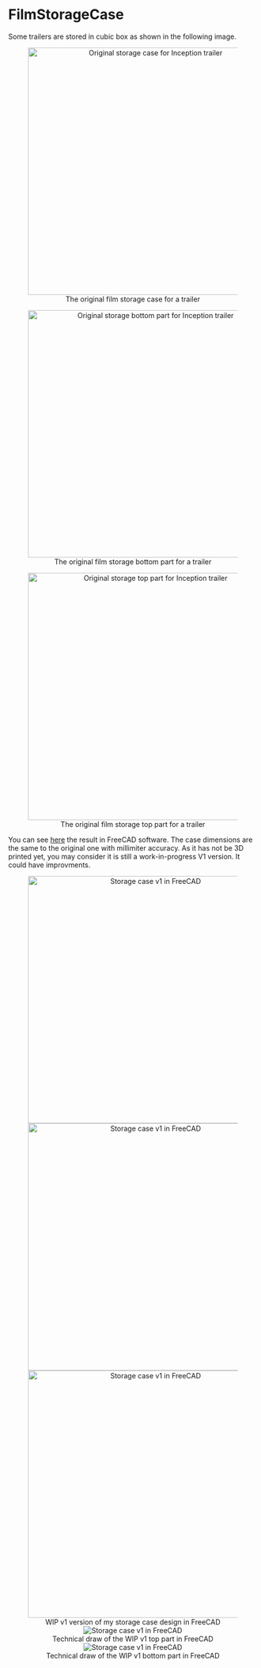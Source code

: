 # FilmStorageCase
Some trailers are stored in cubic box as shown in the following image.
<figure align="center">
    <img src="../images/FilmStorageCase/original_film_storage_case.jpg" alt="Original storage case for Inception trailer" width="500">
    <figcaption>The original film storage case for a trailer</figcaption>
</figure>

<figure align="center">
    <img src="../images/FilmStorageCase/original_film_storage_bottom_case.jpg" alt="Original storage bottom part for Inception trailer" width="500">
    <figcaption>The original film storage bottom part for a trailer</figcaption>
</figure>

<figure align="center">
    <img src="../images/FilmStorageCase/original_film_storage_top_case.jpg" alt="Original storage top part for Inception trailer" width="500">
    <figcaption>The original film storage top part for a trailer</figcaption>
</figure>
 
You can see [here](https://github.com/Project-Simon/hardware/blob/dev/mechanicals/FilmStorageCase/film_storage_case.FCStd) the result in FreeCAD software. The case dimensions are the same to the original one with millimiter accuracy. As it has not be 3D printed yet, you may consider it is still a work-in-progress V1 version. It could have improvments.
<figure align="center">
    <img src="../images/FilmStorageCase/film_storage_top_case_view.jpg" alt="Storage case v1 in FreeCAD" width="500">
    <img src="../images/FilmStorageCase/film_storage_case_bottom_view.jpg" alt="Storage case v1 in FreeCAD" width="500">
    <img src="../images/FilmStorageCase/film_storage_case_rear_view.jpg" alt="Storage case v1 in FreeCAD" width="500">
    <figcaption>WIP v1 version of my storage case design in FreeCAD</figcaption>
    <img src="../images/FilmStorageCase/top_part_techdraw.svg" alt="Storage case v1 in FreeCAD"/>
    <figcaption>Technical draw of the WIP v1 top part in FreeCAD</figcaption>
    <img src="../images/FilmStorageCase/bottom_part_techdraw.svg" alt="Storage case v1 in FreeCAD"/>
    <figcaption>Technical draw of the WIP v1 bottom part in FreeCAD</figcaption>
</figure>
